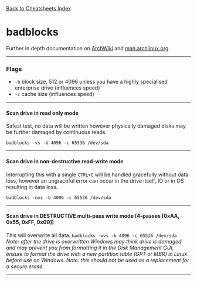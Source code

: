 [Back to Cheatsheets Index](README.md)
# badblocks
Further in depth documentation on [ArchWiki](https://wiki.archlinux.org/title/badblocks) and [man.archlinux.org](https://man.archlinux.org/man/badblocks.8).

---
### Flags
* `-b` block size, 512 or 4096 unless you have a highly specialised enterprise drive (influences speed)
* `-c` cache size (influences speed)

---

#### Scan drive in read only mode
Safest test, no data will be written however physically damaged disks may be further damaged by continuous reads.

`badblocks -vs -b 4096 -c 65536 /dev/sda`

---

#### Scan drive in non-destructive read-write mode
Interrupting this with a single `CTRL+C` will be handled gracefully without data loss, however an ungraceful error can occur in the drive itself, IO or in OS resulting in data loss.

`badblocks -nvs -b 4096 -c 65536 /dev/sda`

---

#### Scan drive in DESTRUCTIVE multi-pass write mode (4-passes [0xAA, 0x55, 0xFF, 0x00])
This will overwrite all data.
`badblocks -wvs -b 4096 -c 65536 /dev/sda`
*Note: after the drive is overwritten Windows may think drive is damaged and may prevent you from formatting it in the Disk Management GUI, ensure to format the drive with a new partition table (GPT or MBR) in Linux before use on Windows.*
*Note: this should not be used as a replacement for a secure erase.*

---
